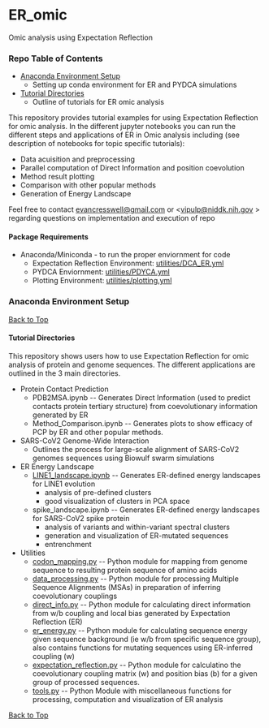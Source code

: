# ER_omic
Omic analysis using Expectation Reflection

### Repo Table of Contents
- [Anaconda Environment Setup](#Anaconda-Environment-Setup)
	- Setting up conda environment for ER and PYDCA simulations
- [Tutorial Directories](#Tutorial-Directories)
	- Outline of tutorials for ER omic analysis

This repository provides tutorial examples for using Expectation Reflection for omic analysis. In the different jupyter notebooks you can run the different steps and applications of ER in Omic analysis including (see description of notebooks for topic specific tutorials):
* Data acuisition and preprocessing 
* Parallel computation of Direct Information and position coevolution
* Method result plotting
* Comparison with other popular methods
* Generation of Energy Landscape

Feel free to contact <evancresswell@gmail.com> or <vipulp@niddk.nih.gov > regarding questions on implementation and execution of repo

#### Package Requirements
- Anaconda/Miniconda - to run the proper enviornment for code
    - Expectation Reflection Environment: [utilities/DCA_ER.yml](https://github.com/evancresswell/ER_omic/blob/main/utilities/DCA_ER.yml)
    - PYDCA Enviornment: [utilities/PDYCA.yml](https://github.com/evancresswell/ER_omic/blob/main/utilities/PYDCA.yml)
    - Plotting Environment: [utilities/plotting.yml](https://github.com/evancresswell/ER_omic/blob/main/utilities/plotting.yml)

### Anaconda Environment Setup
[Back to Top](#Repo-Table-of-Contents)

#### Tutorial Directories
This repository shows users how to use Expectation Reflection for omic analysis of protein and genome sequences. The different applications are outlined in the 3 main directories.
- Protein Contact Prediction
	- PDB2MSA.ipynb -- Generates Direct Information (used to predict contacts protein tertiary structure) from coevolutionary information generated by ER
	- Method_Comparison.ipynb -- Generates plots to show efficacy of PCP by ER and other popular methods.
- SARS-CoV2 Genome-Wide Interaction
	- Outlines the process for large-scale alignment of SARS-CoV2 genomes sequences using Biowulf swarm simulations
- ER Energy Landscape
	- [LINE1_landscape.ipynb](https://github.com/evancresswell/ER_omic/blob/main/energy_landscape/line1/ER_energy_landscape_mutaion.ipynb) -- Generates ER-defined energy landscapes for LINE1 evolution
		- analysis of pre-defined clusters
		- good visualization of clusters in PCA space
	- spike_landscape.ipynb -- Generates ER-defined energy landscapes for SARS-CoV2 spike protein
		- analysis of variants and within-variant spectral clusters
		- generation and visualization of ER-mutated sequences
		- entrenchment
- Utilities
	- [codon_mapping.py](https://github.com/evancresswell/ER_omic/blob/main/utilities/codon_mapping.py) -- Python module for mapping from genome sequence to resulting protein sequence of amino acids
	- [data_processing.py](https://github.com/evancresswell/ER_omic/blob/main/utilities/data_processing.py) -- Python module for processing Multiple Sequence Alignments (MSAs) in preparation of inferring coevolutionary couplings
	- [direct_info.py](https://github.com/evancresswell/ER_omic/blob/main/utilities/direct_info.py) -- Python module for calculating direct information from w/b coupling and local bias generated by Expectation Reflection (ER)
	- [er_energy.py](https://github.com/evancresswell/ER_omic/blob/main/utilities/er_energy.py) -- Python module for calculating sequence energy given sequence background (ie w/b from specific sequence group), also contains functions for mutating sequences using ER-inferred coupling (w)
	- [expectation_reflection.py](https://github.com/evancresswell/ER_omic/blob/main/utilities/expectation_reflection.py) -- Python module for calculatino the coevolutionary coupling matrix (w) and position bias (b) for a given group of processed sequences.
	- [tools.py](https://github.com/evancresswell/ER_omic/blob/main/utilities/tools.py) -- Python Module with miscellaneous functions for processing, computation and visualization of ER analysis
	
[Back to Top](#Repo-Table-of-Contents)

